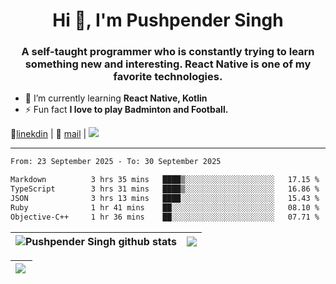 <h1 align="center">Hi 👋, I'm Pushpender Singh</h1>
<h3 align="center">A self-taught programmer who is constantly trying to learn something new and interesting. React Native is one of my favorite technologies.</h3>

- 🌱 I’m currently learning **React Native, Kotlin**
- ⚡ Fun fact **I love to play Badminton and Football.**

👔[linekdin](https://www.linkedin.com/in/pushpender-singh-240061202/) | 📧 [mail](mailto:pushpendersingh694@gmail.com) | 
<a href="https://github.com/pushpender-singh-ap/pushpender-singh-ap">
    <img src="https://komarev.com/ghpvc/?username=pushpender-singh-ap&style=for-the-badge">
</a>


---

<!--START_SECTION:waka-->

```txt
From: 23 September 2025 - To: 30 September 2025

Markdown          3 hrs 35 mins   ████▒░░░░░░░░░░░░░░░░░░░░   17.15 %
TypeScript        3 hrs 31 mins   ████▒░░░░░░░░░░░░░░░░░░░░   16.86 %
JSON              3 hrs 13 mins   ████░░░░░░░░░░░░░░░░░░░░░   15.43 %
Ruby              1 hr 41 mins    ██░░░░░░░░░░░░░░░░░░░░░░░   08.10 %
Objective-C++     1 hr 36 mins    ██░░░░░░░░░░░░░░░░░░░░░░░   07.71 %
```

<!--END_SECTION:waka-->


| <a><img align="center" src="https://github-readme-stats-iota-ecru-15.vercel.app/api?username=pushpender-singh-ap&show_icons=true&include_all_commits=true&theme=buefy&hide_border=true" alt="Pushpender Singh github stats" /></a> | <a><img align="center" src="https://github-readme-stats-iota-ecru-15.vercel.app/api/top-langs/?username=pushpender-singh-ap&layout=compact&theme=buefy&hide_border=true" /></a> |
| ------------- | ------------- |

| <a> <img align="left" src="https://github-readme-streak-stats.herokuapp.com/?user=pushpender-singh-ap" /></br> </a> |
| ------------- |

